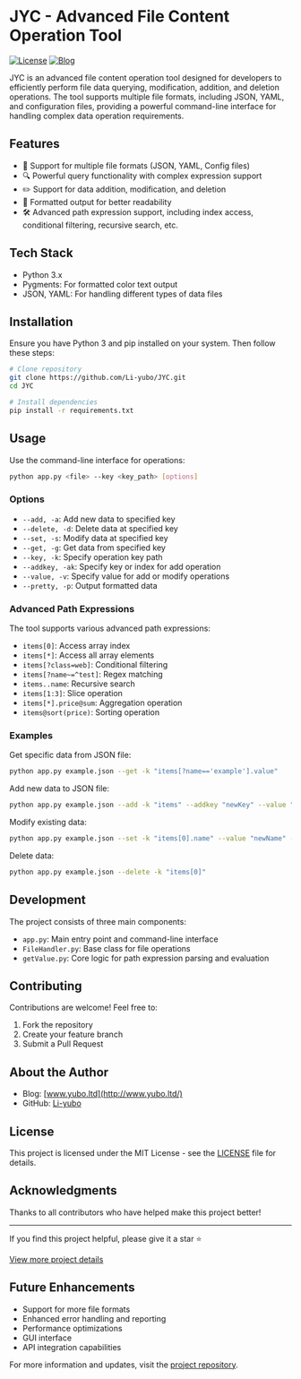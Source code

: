 # JYC - Advanced File Content Operation Tool

[![License](https://img.shields.io/badge/license-MIT-blue.svg)](LICENSE)
[![Blog](https://img.shields.io/badge/blog-www.yubo.ltd-orange.svg)](http://www.yubo.ltd/)

JYC is an advanced file content operation tool designed for developers to efficiently perform file data querying, modification, addition, and deletion operations. The tool supports multiple file formats, including JSON, YAML, and configuration files, providing a powerful command-line interface for handling complex data operation requirements.

## Features

- 📂 Support for multiple file formats (JSON, YAML, Config files)
- 🔍 Powerful query functionality with complex expression support
- ✏️ Support for data addition, modification, and deletion
- 🎨 Formatted output for better readability
- 🛠️ Advanced path expression support, including index access, conditional filtering, recursive search, etc.

## Tech Stack

- Python 3.x
- Pygments: For formatted color text output
- JSON, YAML: For handling different types of data files

## Installation

Ensure you have Python 3 and pip installed on your system. Then follow these steps:

```bash
# Clone repository
git clone https://github.com/Li-yubo/JYC.git
cd JYC

# Install dependencies
pip install -r requirements.txt
```

## Usage

Use the command-line interface for operations:

```bash
python app.py <file> --key <key_path> [options]
```

### Options

- `--add, -a`: Add new data to specified key
- `--delete, -d`: Delete data at specified key
- `--set, -s`: Modify data at specified key
- `--get, -g`: Get data from specified key
- `--key, -k`: Specify operation key path
- `--addkey, -ak`: Specify key or index for add operation
- `--value, -v`: Specify value for add or modify operations
- `--pretty, -p`: Output formatted data

### Advanced Path Expressions

The tool supports various advanced path expressions:
- `items[0]`: Access array index
- `items[*]`: Access all array elements
- `items[?class=web]`: Conditional filtering
- `items[?name~=^test]`: Regex matching
- `items..name`: Recursive search
- `items[1:3]`: Slice operation
- `items[*].price@sum`: Aggregation operation
- `items@sort(price)`: Sorting operation

### Examples

Get specific data from JSON file:

```bash
python app.py example.json --get -k "items[?name=='example'].value"
```

Add new data to JSON file:

```bash
python app.py example.json --add -k "items" --addkey "newKey" --value "{\"new\":\"data\"}" -p
```

Modify existing data:

```bash
python app.py example.json --set -k "items[0].name" --value "newName" -p
```

Delete data:

```bash
python app.py example.json --delete -k "items[0]"
```

## Development

The project consists of three main components:
- `app.py`: Main entry point and command-line interface
- `FileHandler.py`: Base class for file operations
- `getValue.py`: Core logic for path expression parsing and evaluation

## Contributing

Contributions are welcome! Feel free to:
1. Fork the repository
2. Create your feature branch
3. Submit a Pull Request

## About the Author

- Blog: [www.yubo.ltd](http://www.yubo.ltd/)
- GitHub: [Li-yubo](https://github.com/Li-yubo)

## License

This project is licensed under the MIT License - see the [LICENSE](LICENSE) file for details.

## Acknowledgments

Thanks to all contributors who have helped make this project better!

---

If you find this project helpful, please give it a star ⭐️

[View more project details](https://github.com/Li-yubo/JYC)

## Future Enhancements

- Support for more file formats
- Enhanced error handling and reporting
- Performance optimizations
- GUI interface
- API integration capabilities

For more information and updates, visit the [project repository](https://github.com/Li-yubo/JYC).
